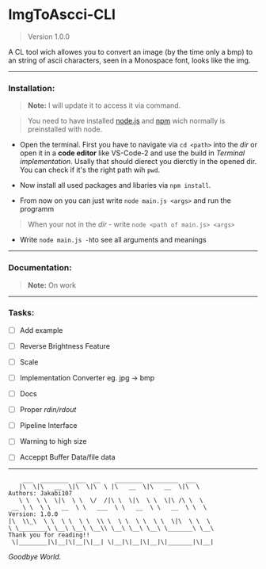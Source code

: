 # ImgToAscci-CLI
> Version 1.0.0 

A CL tool wich allowes you to convert an image (by the time only a bmp) to an string of ascii characters, seen in a Monospace font, looks like the img. 

---
### Installation:
> **Note:** I will update it to access it via command.

> You need to have installed [node.js](https://nodejs.org/en/download) and [npm](https://docs.npmjs.com/about-npm) wich normally is preinstalled with node.

 + Open the terminal. First you have to navigate via `cd <path>` into the *dir* or open it in a **code editor** like VS-Code-2 and use the build in *Terminal implementation*. Usally that should dierect you dierctly in the opened dir.  
You can check if it's the right path wih `pwd`.

 + Now install all used packages and libaries via `npm install`.
 
 + From now on you can just write `node main.js <args>` and run the programm
 > When your not in the *dir* - write `node <path of main.js> <args>`
 
 + Write `node main.js -h`to see all arguments and meanings


---

### Documentation:

  > **Note:** On work
  
---

### Tasks:

- [ ] Add example 
- [ ] Reverse Brightness Feature 
- [ ] Scale
- [ ] Implementation Converter eg. jpg -> bmp
- [ ] Docs
- [ ] Proper *rdin/rdout*
- [ ] Pipeline Interface
- [ ] Warning to high size
- [ ] Acceppt Buffer Data/file data



---
```
    ___  ________  ___  __    ________  ________  ___     
   |\  \|\   __  \|\  \|\  \ |\   __  \|\   __  \|\  \            Authors: Jakabi107
   \ \  \ \  \|\  \ \  \/  /|\ \  \|\  \ \  \|\ /\ \  \           
 __ \ \  \ \   __  \ \   ___  \ \   __  \ \   __  \ \  \          Version: 1.0.0
|\  \\_\  \ \  \ \  \ \  \\ \  \ \  \ \  \ \  \|\  \ \  \ 
\ \________\ \__\ \__\ \__\\ \__\ \__\ \__\ \_______\ \__\        Thank you for reading!!
 \|________|\|__|\|__|\|__| \|__|\|__|\|__|\|_______|\|__| 
```
 
*Goodbye World.*
